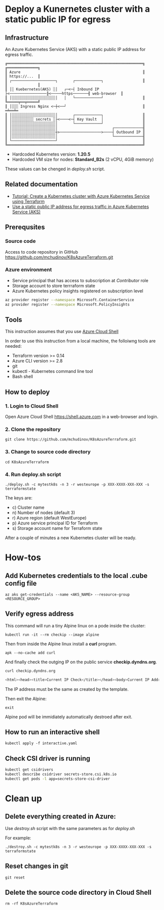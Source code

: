 # Deploy a Kunernetes cluster with a static public IP for egress

## Infrastructure
An Azure Kubernetes Service (AKS) with a static public IP address for egress traffic.
```
╔══════════════════════════════════════════════════════════════╗                  ╔══════════════╗  
║ Azure                                                        ║                  ║ https://...  ║
║ ┌────────────────────┐       ┌────────────┐                  ║                  ║              ║
║ │░ Kuebernetes(AKS) ░│   ┌─<─┤ Inbound IP ├<─────────────────╟<─────https───────╢ web-browser  ║
║ │░░░░░░░░░░░░░░░░░░░░│   │   └────────────┘                  ║                  ╚═════╤══╤═════╝
║ │░░░ Ingress Nginx <─┼<──┘                                   ║                       ═╧══╧═ 
║ │░░░░░░░░░░░░░░░░░░░░│       ┌────────────┐                  ║                    
║ │░░░░░░░░░░ secrets ░├<────<─┤ Key Vault  │                  ║
║ │░░░░░░░░░░░░░░░░░░░░│       └────────────┘                  ║
║ │░░░░░░░░░░░░░░░░░░░░│                         ┌─────────────╢               
║ │░░░░░░░░░░░░░░░░░░░░┼>───────────────────>────┤ Outbound IP ║ 
║ │░░░░░░░░░░░░░░░░░░░░│                         └─────────────╢                
║ └────────────────────┘                                       ║               
╚══════════════════════════════════════════════════════════════╝                                                                                               
```
* Hardcoded Kubernetes version: **1.20.5**
* Hardcoded VM size for nodes: **Standard_B2s** (2 vCPU, 4GiB memory)

These values can be chenged in _deploy.sh_ script.

## Related documentation
*  [Tutorial: Create a Kubernetes cluster with Azure Kubernetes Service using Terraform](https://docs.microsoft.com/en-us/azure/developer/terraform/create-k8s-cluster-with-tf-and-aks)
*  [Use a static public IP address for egress traffic in Azure Kubernetes Service (AKS)](https://docs.microsoft.com/en-us/azure/aks/egress)

## Prerequsites
### Source code
Access to code repository in GitHub
https://github.com/mchudinov/K8sAzureTerraform.git

### Azure environment
* Service principal that has access to subscription at _Contributor_ role
* Storage account to store terrraform state
* Azure Kubernetes policy insights registered on subscription level
```sh
az provider register --namespace Microsoft.ContainerService
az provider register --namespace Microsoft.PolicyInsights
```

## Tools
This instruction assumes that you use [Azure Cloud Shell](https://docs.microsoft.com/en-us/azure/cloud-shell/overview)

In order to use this instruction from a local machine, the folloiwng tools are needed:
*  Terraform version >= 0.14
*  Azure CLI version >= 2.8
*  git
*  kubectl - Kubernetes command line tool
*  Bash shell 

## How to deploy
### 1. Login to Cloud Shell
Open Azure Cloud Shell https://shell.azure.com in a web-browser and login.

### 2. Clone the repository 
`git clone https://github.com/mchudinov/K8sAzureTerraform.git`

### 3. Change to source code directory
`cd K8sAzureTerraform`

### 4. Run deploy.sh script
`./deploy.sh -c mytestk8s -n 3 -r westeurope -p XXX-XXXX-XXX-XXX -s terraformstate`

The keys are:
*  c) Cluster name
*  n) Number of nodes (default 3)
*  r) Azure region (default WestEurope)
*  p) Azure service principal ID for Terraform
*  s) Storage account name for Terraform state

After a couple of minutes a new Kubernetes cluster will be ready.

# How-tos
## Add Kubernetes credentials to the local .cube config file
`az aks get-credentials --name <AKS_NAME> --resource-group <RESOURCE_GROUP>`

## Verify egress address
This command will run a tiny Alpine linux on a pode inside the cluster:

`kubectl run -it --rm checkip --image alpine`

Then from inside the Alpine linux install a **curl** program.

`apk --no-cache add curl`

And finally check the outging IP on the public service **checkip.dyndns.org**.
```sh
curl checkip.dyndns.org

<html><head><title>Current IP Check</title></head><body>Current IP Address: 40.121.183.52</body></html>
```
The IP address must be the same as created by the template.

Then exit the Alpine:

`exit`

Alpine pod will be immidiately automatically destroed after exit.

## How to run an interactive shell
`kubectl apply -f interactive.yaml`

## Check CSI driver is running
```sh
kubectl get csidrivers
kubectl describe csidriver secrets-store.csi.k8s.io
kubectl get pods -l app=secrets-store-csi-driver
```

# Clean up
## Delete everything created in Azure:
Use _destroy.sh_ script with the same parameters as for _deploy.sh_

For example:

`./destroy.sh -c mytestk8s -n 3 -r westeurope -p XXX-XXXX-XXX-XXX -s terraformstate`

## Reset changes in git
`git reset`

## Delete the source code directory in Cloud Shell
`rm -rf K8sAzureTerraform`